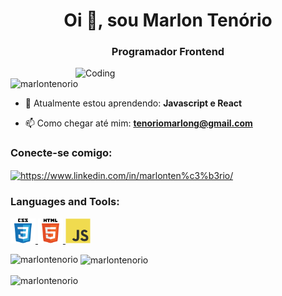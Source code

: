 <h1 align="center">Oi 👋, sou Marlon Tenório</h1>
<h3 align="center">Programador Frontend</h3>
<img align="right" alt="Coding" width="400" src="https://cdn.dribbble.com/users/1162077/screenshots/4649464/media/c6590c70a5966a3baf311f081cdda5ff.gif">


<p align="left"> <img src="https://komarev.com/ghpvc/?username=marlontenorio&label=Profile%20views&color=0e75b6&style=flat" alt="marlontenorio" /> </p>

- 🌱 Atualmente estou aprendendo: **Javascript e React**

- 📫 Como chegar até mim: **tenoriomarlong@gmail.com**

<h3 align="left">Conecte-se comigo:</h3>
<p align="left">
<a href="https://linkedin.com/in/marlonten%c3%b3rio/" target="blank"><img align="center" src="https://raw.githubusercontent.com/rahuldkjain/github-profile-readme-generator/master/src/images/icons/Social/linked-in-alt.svg" alt="https://www.linkedin.com/in/marlonten%c3%b3rio/" height="30" width="40" /></a>
</p>

<h3 align="left">Languages and Tools:</h3>
<p align="left"> <a href="https://www.w3schools.com/css/" target="_blank" rel="noreferrer"> <img src="https://raw.githubusercontent.com/devicons/devicon/master/icons/css3/css3-original-wordmark.svg" alt="css3" width="40" height="40"/> </a> <a href="https://www.w3.org/html/" target="_blank" rel="noreferrer"> <img src="https://raw.githubusercontent.com/devicons/devicon/master/icons/html5/html5-original-wordmark.svg" alt="html5" width="40" height="40"/> </a> <a href="https://developer.mozilla.org/en-US/docs/Web/JavaScript" target="_blank" rel="noreferrer"> <img src="https://raw.githubusercontent.com/devicons/devicon/master/icons/javascript/javascript-original.svg" alt="javascript" width="40" height="40"/> </a> </p>

<p><img align="left" src="https://github-readme-stats.vercel.app/api/top-langs?username=marlontenorio&show_icons=true&locale=en&layout=compact" alt="marlontenorio" /></p>

<p>&nbsp;<img align="center" src="https://github-readme-stats.vercel.app/api?username=marlontenorio&show_icons=true&locale=en" alt="marlontenorio" /></p>

<p><img align="center" src="https://github-readme-streak-stats.herokuapp.com/?user=marlontenorio&" alt="marlontenorio" /></p>
